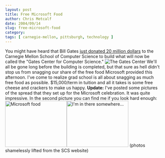 ```yaml
---
layout: post
title: Free Microsoft Food
author: Chris Metcalf
date: 2004/09/14
slug: free-microsoft-food
category: 
tags: [ carnegie-mellon, pittsburgh, technology ]
---
```


You might have heard that Bill Gates <a href="http://www.tcpulse.com/2004/09/14/news/gatescenter/">just donated 20 million dollars</a> to the Carnegie Mellon School of Computer Science to build what will now be called the "Gates Center for Computer Science."
<img class="wrap" src="/uploads/gatesbuilding.jpg" alt="The Gates Center" />
We'll all be gone long before the building is completed, but that sure as hell didn't stop us from snagging our share of the free food Microsoft provided this afternoon. I've come to realize grad school is all about snagging as much free food as possible. $15,000/term in tuition and all it takes is some free cheese and crackers to make us happy.
<strong class="alert">Update:</strong> I've posted some pictures of the spread that they set up for the Microsoft celebration. It was quite impressive. In the second picture you can find me if you look hard enough:
<a href="/uploads/microsoft_food.jpg"><img src="/uploads/thumb-microsoft_food.jpg" width="200" height="150" alt="Microsoft food" /></a><a href="/uploads/find_chris.jpg"><img src="/uploads/thumb-find_chris.jpg" width="200" height="150" alt="I'm in there somewhere..." /></a>
(photos shamelessly lifted from the SCS website)
